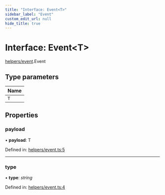 ```yaml
---
title: "Interface: Event<T>"
sidebar_label: "Event"
custom_edit_url: null
hide_title: true
---
```


# Interface: Event<T\>

[helpers/event](../modules/helpers_event.md).Event

## Type parameters

Name |
:------ |
`T` |

## Properties

### payload

• **payload**: T

Defined in: [helpers/event.ts:5](https://github.com/tauri-apps/tauri/blob/29a1c33a/api/src/helpers/event.ts#L5)

___

### type

• **type**: *string*

Defined in: [helpers/event.ts:4](https://github.com/tauri-apps/tauri/blob/29a1c33a/api/src/helpers/event.ts#L4)
